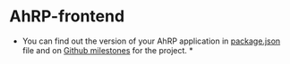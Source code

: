 # AhRP-frontend

* You can find out the version of your AhRP application in [package.json](https://github.com/AhRP/AhRP-frontend) file and on [Github milestones](https://github.com/AhRP/ARP/milestones) for the project. *


